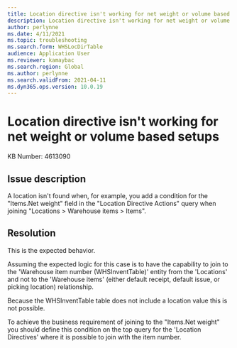 ```yaml
---
title: Location directive isn't working for net weight or volume based setups
description: Location directive isn't working for net weight or volume based setups
author: perlynne
ms.date: 4/11/2021
ms.topic: troubleshooting
ms.search.form: WHSLocDirTable
audience: Application User
ms.reviewer: kamaybac
ms.search.region: Global
ms.author: perlynne
ms.search.validFrom: 2021-04-11
ms.dyn365.ops.version: 10.0.19
---
```

<!--KFM: I don't understand any of this. Please review and confirm. -->
# Location directive isn't working for net weight or volume based setups

KB Number: 4613090

## Issue description

A location isn't found when, for example, you add a condition for the "Items.Net weight" field in the "Location Directive Actions" query when joining "Locations > Warehouse items > Items".

## Resolution

This is the expected behavior.

Assuming the expected logic for this case is to have the capability to join to the 'Warehouse item number (WHSInventTable)' entity from the 'Locations' and not to the 'Warehouse items' (either default receipt, default issue, or picking location) relationship.

Because the WHSInventTable table does not include a location value this is not possible.

To achieve the business requirement of joining to the "Items.Net weight" you should define this condition on the top query for the 'Location Directives' where it is possible to join with the item number.
